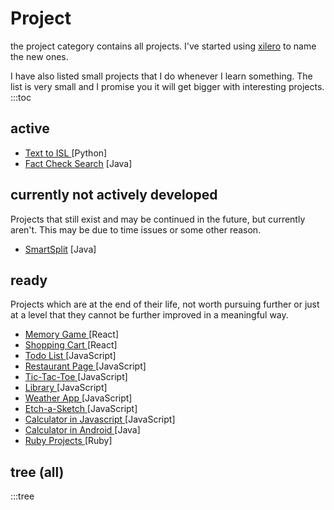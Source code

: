# Project

the project category contains all projects. I've started using <a href="xilero">xilero</a> to name the new ones.

I have also listed small projects that I do whenever I learn something.
The list is very small and I promise you it will get bigger with interesting projects.
:::toc

## active
- <a href="https://github.com/shoebham/text_to_isl">Text to ISL </a> [Python]
- <a href="https://github.com/shoebham/Fact_check_Search">Fact Check Search</a> [Java]


## currently not actively developed

Projects that still exist and may be continued in the future, but currently
aren't. This may be due to time issues or some other reason.

- <a href="https://github.com/shoebham/Smartsplit">SmartSplit</a> [Java]



## ready

Projects which are at the end of their life, not worth pursuing further or just
at a level that they cannot be further improved in a meaningful way.
- <a href="https://shoebham.github.io/memory-game/">Memory Game </a> [React]
- <a href="https://shoebham.github.io/Shopping-cart/">Shopping Cart  </a> [React]
- <a href="https://shoebham.github.io/Todo-List/">Todo List  </a> [JavaScript]
- <a href="https://shoebham.github.io/RESTAURANT-PAGE/">Restaurant Page </a> [JavaScript]
- <a href="https://shoebham.github.io/tic-tac-toe/">Tic-Tac-Toe </a> [JavaScript]
- <a href="https://github.com/shoebham/Library">Library </a> [JavaScript]
- <a href="https://shoebham.github.io/Weather-App/">Weather App </a> [JavaScript]
- <a href="https://shoebham.github.io/etch-a-sketch/">Etch-a-Sketch </a> [JavaScript]
- <a href="https://shoebham.github.io/Calculator_Javascript/">Calculator in Javascript </a> [JavaScript]
- <a href="https://github.com/shoebham/Calculator_android">Calculator in Android </a> [Java]
- <a href="https://github.com/shoebham/Ruby_Projects_the_odin_project"> Ruby Projects </a> [Ruby]
## tree (all)

:::tree
